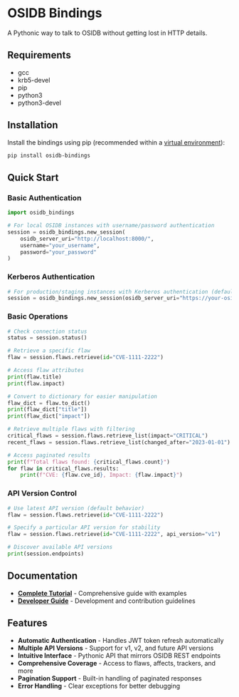# OSIDB Bindings

A Pythonic way to talk to OSIDB without getting lost in HTTP details.

## Requirements

- gcc
- krb5-devel
- pip
- python3
- python3-devel

## Installation

Install the bindings using pip (recommended within a [virtual environment](https://docs.python.org/3/library/venv.html)):

```bash
pip install osidb-bindings
```

## Quick Start

### Basic Authentication
```python
import osidb_bindings

# For local OSIDB instances with username/password authentication
session = osidb_bindings.new_session(
    osidb_server_uri="http://localhost:8000/",
    username="your_username",
    password="your_password"
)
```

### Kerberos Authentication
```python
# For production/staging instances with Kerberos authentication (default)
session = osidb_bindings.new_session(osidb_server_uri="https://your-osidb-instance.com/")
```

### Basic Operations

```python
# Check connection status
status = session.status()

# Retrieve a specific flaw
flaw = session.flaws.retrieve(id="CVE-1111-2222")

# Access flaw attributes
print(flaw.title)
print(flaw.impact)

# Convert to dictionary for easier manipulation
flaw_dict = flaw.to_dict()
print(flaw_dict["title"])
print(flaw_dict["impact"])

# Retrieve multiple flaws with filtering
critical_flaws = session.flaws.retrieve_list(impact="CRITICAL")
recent_flaws = session.flaws.retrieve_list(changed_after="2023-01-01")

# Access paginated results
print(f"Total flaws found: {critical_flaws.count}")
for flaw in critical_flaws.results:
    print(f"CVE: {flaw.cve_id}, Impact: {flaw.impact}")
```

### API Version Control

```python
# Use latest API version (default behavior)
flaw = session.flaws.retrieve(id="CVE-1111-2222")

# Specify a particular API version for stability
flaw = session.flaws.retrieve(id="CVE-1111-2222", api_version="v1")

# Discover available API versions
print(session.endpoints)
```

## Documentation

- **[Complete Tutorial](TUTORIAL.md)** - Comprehensive guide with examples
- **[Developer Guide](DEVELOP.md)** - Development and contribution guidelines

## Features

- **Automatic Authentication** - Handles JWT token refresh automatically
- **Multiple API Versions** - Support for v1, v2, and future API versions
- **Intuitive Interface** - Pythonic API that mirrors OSIDB REST endpoints
- **Comprehensive Coverage** - Access to flaws, affects, trackers, and more
- **Pagination Support** - Built-in handling of paginated responses
- **Error Handling** - Clear exceptions for better debugging
